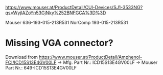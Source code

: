 https://www.mouser.at/ProductDetail/CUI-Devices/SJ1-3533NG?qs=WyjlAZoYn53GjNky%252BNFGCA%3D%3D


Mouser  636-193-015-213R531 NorComp 193-015-213R531

# Missing VGA connector?
Download from https://www.mouser.at/ProductDetail/Amphenol-FCI/ICD15S13E4GV00LF
-> Mfg. Part Nr.: ICD15S13E4GV00LF 
-> Mouser Part Nr.: 649-ICD15S13E4GV00LF 
